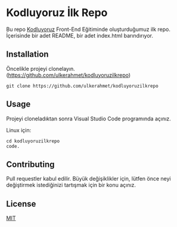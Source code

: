 # Kodluyoruz İlk Repo
Bu repo [Kodluyoruz](https://kodluyoruz.org/) Front-End Eğitiminde oluşturduğumuz ilk repo. İçerisinde bir adet README, bir adet index.html barındırıyor.

## Installation
Öncelikle projeyi clonelayın.(https://github.com/ulkerahmet/kodluyoruzilkrepo)

```
git clone https://github.com/ulkerahmet/kodluyoruzilkrepo
```

## Usage
Projeyi cloneladıktan sonra Visual Studio Code programında açınız.

Linux için:
```
cd kodluyoruzilkrepo
code.
```

## Contributing
Pull requestler kabul edilir. Büyük değişiklikler için, lütfen önce neyi değiştirmek istediğinizi tartışmak için bir konu açınız.

## License
[MIT](https://choosealicense.com/licenses/mit/)
